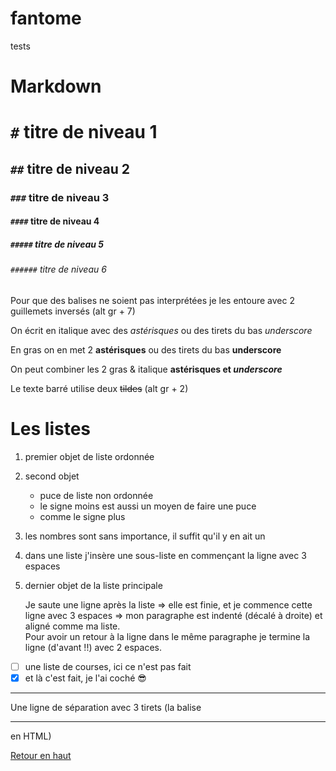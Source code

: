 # fantome
tests

# Markdown

<a name="haut">

# `#` titre de niveau 1
## `##` titre de niveau 2
### `###` titre de niveau 3
#### `####` titre de niveau 4
##### `#####` titre de niveau 5
###### `######` titre de niveau 6

Pour que des balises ne soient pas interprétées je les entoure avec 2 guillemets inversés (alt gr + 7)

On écrit en italique avec des *astérisques* ou des tirets du bas _underscore_

En gras on en met 2 **astérisques** ou des tirets du bas __underscore__

On peut combiner les 2 gras & italique **astérisques et _underscore_**

Le texte barré utilise deux ~~tildes~~ (alt gr + 2)

# Les listes

1. premier objet de liste ordonnée
2. second objet
   * puce de liste non ordonnée
   - le signe moins est aussi un moyen de faire une puce
   + comme le signe plus
18. les nombres sont sans importance, il suffit qu'il y en ait un
   18. dans une liste j'insère une sous-liste en commençant la ligne avec 3 espaces
4. dernier objet de la liste principale

   Je saute une ligne après la liste => elle est finie, et je commence cette ligne avec 3 espaces => mon paragraphe est indenté (décalé à droite) et aligné comme ma liste.  
   Pour avoir un retour à la ligne dans le même paragraphe je termine la ligne (d'avant !!) avec 2 espaces.

- [ ] une liste de courses, ici ce n'est pas fait
- [x] et là c'est fait, je l'ai coché :sunglasses:

---

Une ligne de séparation avec 3 tirets (la balise <hr/> en HTML)



[Retour en haut](#haut)
